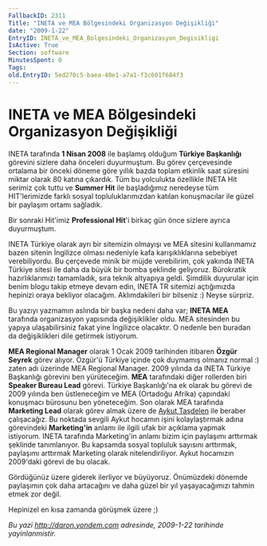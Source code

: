 ```yaml
---
FallbackID: 2311
Title: "INETA ve MEA Bölgesindeki Organizasyon Değişikliği"
date: "2009-1-22"
EntryID: INETA_ve_MEA_Bolgesindeki_Organizasyon_Degisikligi
IsActive: True
Section: software
MinutesSpent: 0
Tags: 
old.EntryID: 5ed270c5-baea-40e1-a7a1-f3c601f684f3
---
```

# INETA ve MEA Bölgesindeki Organizasyon Değişikliği
INETA tarafında **1 Nisan 2008** ile başlamış olduğum **Türkiye
Başkanlığı** görevini sizlere daha önceleri duyurmuştum. Bu görev
çerçevesinde ortalama bir önceki döneme göre yıllık bazda toplam
etkinlik saat süresini miktar olarak 80 katına çıkardık. Tüm bu
yolculukta özellikle INETA Hit serimiz çok tuttu ve **Summer Hit** ile
başladığımız neredeyse tüm HIT'lerimizde farklı sosyal
topluluklarımızdan katılan konuşmacılar ile güzel bir paylaşım ortamı
sağladık.

Bir sonraki Hit'imiz **Professional Hit**'i birkaç gün önce sizlere
ayrıca duyurmuştum.

INETA Türkiye olarak ayrı bir sitemizin olmayışı ve MEA sitesini
kullanmamız bazen sitenin İngilizce olması nedeniyle kafa
karışıklıklarına sebebiyet verebiliyordu. Bu çerçevede minik bir müjde
verebilirim, çok yakında INETA Türkiye sitesi ile daha da büyük bir
bomba şeklinde geliyoruz. Bürokratik hazırlıklarımızı tamamladık, sıra
teknik altyapıya geldi. Şimdilik duyurular için benim blogu takip etmeye
devam edin, INETA TR sitemizi açtığımızda hepinizi oraya bekliyor
olacağım. Aklımdakileri bir bilseniz :) Neyse sürpriz.

Bu yazıyı yazmamın aslında bir başka nedeni daha var; **INETA MEA**
tarafında organizasyon yapısında değişiklikler oldu. MEA sitesinden bu
yapıya ulaşabilirsiniz fakat yine İngilizce olacaktır. O nedenle ben
buradan da değişiklikleri dile getirmek istiyorum.

**MEA Regional Manager** olarak 1 Ocak 2009 tarihinden itibaren **Özgür
Seyrek** görev alıyor. Özgür'ü Türkiye içinde çok duymamış olmanız
normal :) zaten adı üzerinde MEA Regional Manager. 2009 yılında da INETA
Türkiye Başkanlığı görevini ben yürüteceğim. **MEA** tarafındaki diğer
rollerden biri **Speaker Bureau Lead** görevi. Türkiye Başkanlığı'na ek
olarak bu görevi de 2009 yılında ben üstleneceğim ve MEA (Ortadoğu
Afrika) çapındaki konuşmacı bürosunu ben yöneteceğim. Son olarak MEA
tarafında **Marketing Lead** olarak görev almak üzere de [Aykut
Taşdelen](http://www.aykuttasdelen.net/) ile beraber çalışacağız. Bu
noktada sevgili Aykut hocamın işini kolaylaştırmak adına görevindeki
**Marketing'in** anlamı ile ilgili ufak bir açıklama yapmak istiyorum.
INETA tarafında Marketing'in anlamı bizim için paylaşımı arttırmak
şeklinde tanımlanıyor. Bu kapsamda sosyal topluluk sayısını arttırmak,
paylaşımı arttırmak Marketing olarak nitelendiriliyor. Aykut hocamızın
2009'daki görevi de bu olacak.

Gördüğünüz üzere giderek ilerliyor ve büyüyoruz. Önümüzdeki dönemde
paylaşımın çok daha artacağını ve daha güzel bir yıl yaşayacağımızı
tahmin etmek zor değil.

Hepinizel en kısa zamanda görüşmek üzere ;)



*Bu yazi http://daron.yondem.com adresinde, 2009-1-22 tarihinde yayinlanmistir.*
